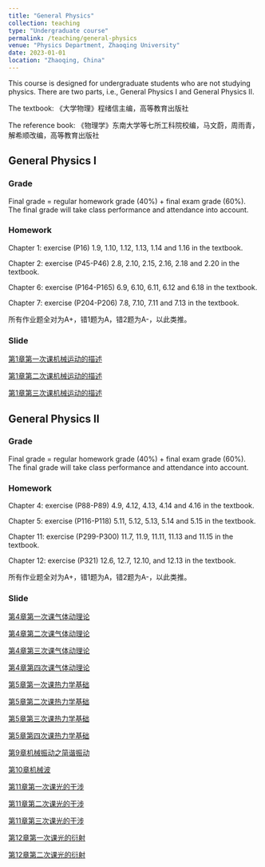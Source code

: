 ```yaml
---
title: "General Physics"
collection: teaching
type: "Undergraduate course"
permalink: /teaching/general-physics
venue: "Physics Department, Zhaoqing University"
date: 2023-01-01
location: "Zhaoqing, China"
---
```


This course is designed for undergraduate students who are not studying physics. There are two parts, i.e., General Physics I and General Physics II.

The textbook: 《大学物理》程绪信主编，高等教育出版社

The reference book: 《物理学》东南大学等七所工科院校编，马文蔚，周雨青，解希顺改编，高等教育出版社

## General Physics I

### Grade

Final grade = regular homework grade (40%) + final exam grade (60%). The final grade will take class performance and attendance into account.

### Homework

Chapter 1: exercise (P16) 1.9, 1.10, 1.12, 1.13, 1.14 and 1.16 in the textbook.

Chapter 2: exercise (P45-P46) 2.8, 2.10, 2.15, 2.16, 2.18 and 2.20 in the textbook.

Chapter 6: exercise (P164-P165) 6.9, 6.10, 6.11, 6.12 and 6.18 in the textbook.

Chapter 7: exercise (P204-P206) 7.8, 7.10, 7.11 and 7.13 in the textbook.

所有作业题全对为A+，错1题为A，错2题为A-，以此类推。

### Slide

[第1章第一次课机械运动的描述](https://shuailiu1990.github.io/files/general-physics-i/第1章第一次课机械运动的描述.pdf)

[第1章第二次课机械运动的描述](https://shuailiu1990.github.io/files/general-physics-i/第1章第二次课机械运动的描述.pdf)

[第1章第三次课机械运动的描述](https://shuailiu1990.github.io/files/general-physics-i/第1章第三次课机械运动的描述.pdf)

## General Physics II

### Grade

Final grade = regular homework grade (40%) + final exam grade (60%). The final grade will take class performance and attendance into account.

### Homework

Chapter 4: exercise (P88-P89) 4.9, 4.12, 4.13, 4.14 and 4.16 in the textbook.

Chapter 5: exercise (P116-P118) 5.11, 5.12, 5.13, 5.14 and 5.15 in the textbook.

Chapter 11: exercise (P299-P300) 11.7, 11.9, 11.11, 11.13 and 11.15 in the textbook.

Chapter 12: exercise (P321) 12.6, 12.7, 12.10, and 12.13 in the textbook.

所有作业题全对为A+，错1题为A，错2题为A-，以此类推。

### Slide

[第4章第一次课气体动理论](https://shuailiu1990.github.io/files/general-physics-ii/第4章第一次课气体动理论.pdf)

[第4章第二次课气体动理论](https://shuailiu1990.github.io/files/general-physics-ii/第4章第二次课气体动理论.pdf)

[第4章第三次课气体动理论](https://shuailiu1990.github.io/files/general-physics-ii/第4章第三次课气体动理论.pdf)

[第4章第四次课气体动理论](https://shuailiu1990.github.io/files/general-physics-ii/第4章第四次课气体动理论.pdf)

[第5章第一次课热力学基础](https://shuailiu1990.github.io/files/general-physics-ii/第5章第一次课热力学基础.pdf)

[第5章第二次课热力学基础](https://shuailiu1990.github.io/files/general-physics-ii/第5章第二次课热力学基础.pdf)

[第5章第三次课热力学基础](https://shuailiu1990.github.io/files/general-physics-ii/第5章第三次课热力学基础.pdf)

[第5章第四次课热力学基础](https://shuailiu1990.github.io/files/general-physics-ii/第5章第四次课热力学基础.pdf)

[第9章机械振动之简谐振动](https://shuailiu1990.github.io/files/general-physics-ii/第9章机械振动之简谐振动.pdf)

[第10章机械波](https://shuailiu1990.github.io/files/general-physics-ii/第10章机械波.pdf)

[第11章第一次课光的干涉](https://shuailiu1990.github.io/files/general-physics-ii/第11章第一次课光的干涉.pdf)

[第11章第二次课光的干涉](https://shuailiu1990.github.io/files/general-physics-ii/第11章第二次课光的干涉.pdf)

[第11章第三次课光的干涉](https://shuailiu1990.github.io/files/general-physics-ii/第11章第三次课光的干涉.pdf)

[第12章第一次课光的衍射](https://shuailiu1990.github.io/files/general-physics-ii/第12章第一次课光的衍射.pdf)

[第12章第二次课光的衍射](https://shuailiu1990.github.io/files/general-physics-ii/第12章第二次课光的衍射.pdf)
